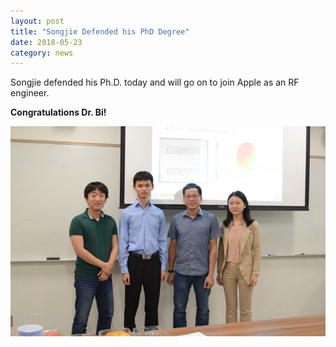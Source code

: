 ```yaml
---
layout: post
title: "Songjie Defended his PhD Degree"
date: 2018-05-23
category: news
---
```

Songjie defended his Ph.D. today and will go on to join Apple as an RF engineer.

**Congratulations Dr. Bi!**

![Songjie Defense](/images/2018-05-songjie-defense.jpg)
